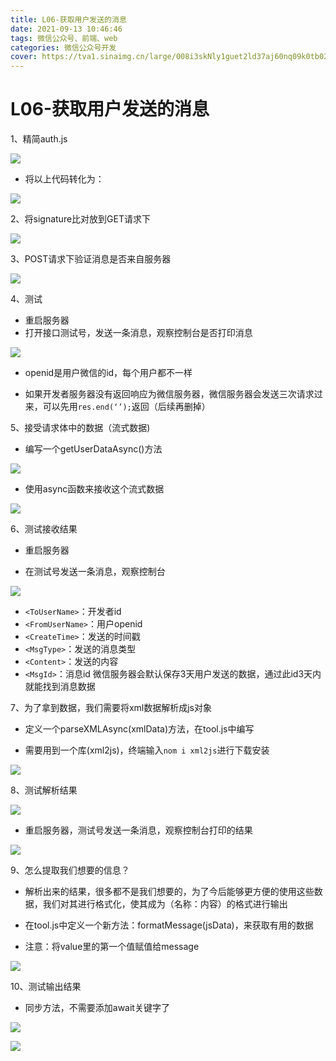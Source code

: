 ```yaml
---
title: L06-获取用户发送的消息
date: 2021-09-13 10:46:46
tags: 微信公众号、前端、web
categories: 微信公众号开发
cover: https://tva1.sinaimg.cn/large/008i3skNly1guet2ld37aj60nq09k0tb02.jpg
---
```


# **L06-获取用户发送的消息**
1、精简auth.js  

![](https://tva1.sinaimg.cn/large/008i3skNly1guet4b4exvj614y0cqabj02.jpg)  

- 将以上代码转化为：  

![](https://tva1.sinaimg.cn/large/008i3skNly1guet4xk9zhj60yu02aq3102.jpg)

2、将signature比对放到GET请求下  

![](https://tva1.sinaimg.cn/large/008i3skNly1guet5pi0jfj60zu0fm75f02.jpg)  

3、POST请求下验证消息是否来自服务器  

![](https://tva1.sinaimg.cn/large/008i3skNly1guet6dcta5j60tm0bwq3u02.jpg)  

4、测试
- 重启服务器
- 打开接口测试号，发送一条消息，观察控制台是否打印消息  

![](https://tva1.sinaimg.cn/large/008i3skNly1guetajens3j60tw0bcgmd02.jpg)

- openid是用户微信的id，每个用户都不一样  
  
- 如果开发者服务器没有返回响应为微信服务器，微信服务器会发送三次请求过来，可以先用`res.end(‘’);`返回（后续再删掉）  

5、接受请求体中的数据（流式数据)  

- 编写一个getUserDataAsync()方法  

![](https://tva1.sinaimg.cn/large/008i3skNly1guetc9wluwj616u0oggo102.jpg)  

- 使用async函数来接收这个流式数据  

![](https://tva1.sinaimg.cn/large/008i3skNly1guetdlf5eej60sg03y74k02.jpg)  

6、测试接收结果
- 重启服务器  
  
- 在测试号发送一条消息，观察控制台  

![](https://tva1.sinaimg.cn/large/008i3skNly1guete6qv6lj60y809oq4302.jpg)  

- `<ToUserName>`：开发者id
- `<FromUserName>`：用户openid
- `<CreateTime>`：发送的时间戳
- `<MsgType>`：发送的消息类型
- `<Content>`：发送的内容
- `<MsgId>`：消息id 微信服务器会默认保存3天用户发送的数据，通过此id3天内就能找到消息数据  

7、为了拿到数据，我们需要将xml数据解析成js对象
- 定义一个parseXMLAsync(xmlData)方法，在tool.js中编写  

- 需要用到一个库(xml2js)，终端输入`nom i xml2js`进行下载安装

![](https://tva1.sinaimg.cn/large/008i3skNly1guetg3nescj610q0oktao02.jpg)  

8、测试解析结果  

![](https://tva1.sinaimg.cn/large/008i3skNly1guetgy37avj60xc0400t002.jpg)  

- 重启服务器，测试号发送一条消息，观察控制台打印的结果  

![](https://tva1.sinaimg.cn/large/008i3skNly1gueth9kklbj60x00e0q3s02.jpg)

9、怎么提取我们想要的信息？
- 解析出来的结果，很多都不是我们想要的，为了今后能够更方便的使用这些数据，我们对其进行格式化，使其成为（名称：内容）的格式进行输出  

- 在tool.js中定义一个新方法：formatMessage(jsData)，来获取有用的数据  

- 注意：将value里的第一个值赋值给message

![](https://tva1.sinaimg.cn/large/008i3skNly1guf1ezuwu7j60vi0m4jt602.jpg)

10、测试输出结果
- 同步方法，不需要添加await关键字了

![](https://tva1.sinaimg.cn/large/008i3skNly1guetjok4ekj60wk04cglu02.jpg)  

![](https://tva1.sinaimg.cn/large/008i3skNly1guf1fbljy4j60uy098t9802.jpg)